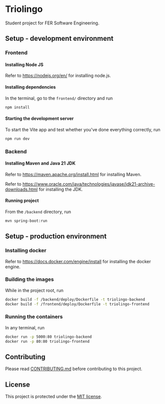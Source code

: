 # Triolingo

Student project for FER Software Engineering.

## Setup - development environment

### Frontend

#### Installing Node JS

Refer to https://nodejs.org/en/ for installing node.js.

#### Installing dependencies

In the terminal, go to the `frontend/` directory and run

```bash
npm install
```

#### Starting the development server

To start the Vite app and test whether you've done everything correctly, run

```bash
npm run dev
```

### Backend

#### Installing Maven and Java 21 JDK

Refer to https://maven.apache.org/install.html for installing Maven.

Refer to https://www.oracle.com/java/technologies/javase/jdk21-archive-downloads.html for installing the JDK.

#### Running project

From the `/backend` directory, run

```sh
mvn spring-boot:run
```

## Setup - production environment

### Installing docker

Refer to https://docs.docker.com/engine/install for installing the docker engine.

### Building the images

While in the project root, run

```bash
docker build -f /backend/deploy/Dockerfile -t triolingo-backend
docker build -f /frontend/deploy/Dockerfile -t triolingo-frontend
```

### Running the containers

In any terminal, run

```bash
docker run -p 5000:80 triolingo-backend
docker run -p 80:80 triolingo-frontend
```

## Contributing

Please read [CONTRIBUTING.md](https://github.com/Progi-Petrovi/Triolingo/blob/main/CONTRIBUTING.md) before contributing to this project.

## License

This project is protected under the [MIT license](https://github.com/Progi-Petrovi/Triolingo/blob/main/LICENSE).
